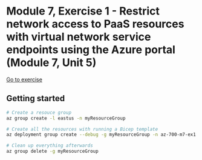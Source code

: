 # Module 7, Exercise 1 - Restrict network access to PaaS resources with virtual network service endpoints using the Azure portal (Module 7, Unit 5)

[Go to exercise](https://learn.microsoft.com/en-us/training/modules/design-implement-private-access-to-azure-services/5-exercise-restrict-network-paas-resources-virtual-network-service-endpoints)

## Getting started

```bash
# Create a resouce group
az group create -l eastus -n myResourceGroup

# Create all the resources with running a Bicep template
az deployment group create --debug -g myResourceGroup -n az-700-m7-ex1 --template-file main.bicep --parameters adminPassword='TestPa$$w0rd!'

# Clean up everything afterwards
az group delete -g myResourceGroup
```
